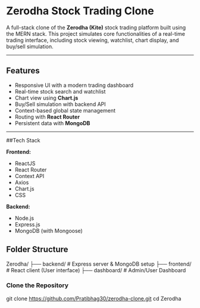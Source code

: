 # Zerodha Stock Trading Clone

A full-stack clone of the **Zerodha (Kite)** stock trading platform built using the MERN stack. This project simulates core functionalities of a real-time trading interface, including stock viewing, watchlist, chart display, and buy/sell simulation.

---

## Features

-  Responsive UI with a modern trading dashboard
-  Real-time stock search and watchlist
-  Chart view using **Chart.js**
-  Buy/Sell simulation with backend API
-  Context-based global state management
-  Routing with **React Router**
-  Persistent data with **MongoDB**

---

##Tech Stack

**Frontend:**
- ReactJS
- React Router
- Context API
- Axios
- Chart.js
- CSS

**Backend:**
- Node.js
- Express.js
- MongoDB (with Mongoose)

## Folder Structure
Zerodha/
├── backend/ # Express server & MongoDB setup
├── frontend/ # React client (User interface)
├── dashboard/ #  Admin/User Dashboard 

### Clone the Repository
git clone https://github.com/Pratibhag30/zerodha-clone.git
cd Zerodha
